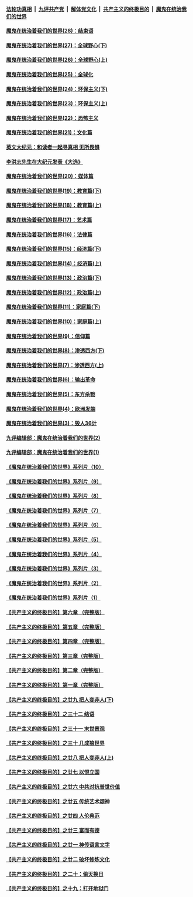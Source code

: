 ####  [法轮功真相](../../../../basic/blob/master/README.md?t=02242031) &nbsp;|&nbsp; [九评共产党](../../../../9ping.md/blob/master/README.md?t=02242031) &nbsp;|&nbsp; [解体党文化](../../../../jtdwh.md/blob/master/README.md?t=02242031)  &nbsp;|&nbsp; [共产主义的终极目的](../../../../gczydzjmd.md/blob/master/README.md?t=02242031) &nbsp;|&nbsp; [魔鬼在统治我们的世界](../../../../mgztzwmdsj.md/blob/master/README.md?t=02242031) 

#### [魔鬼在统治着我们的世界(28)：结束语](../pages/nsc422/n10936246.md?t=02242031) 

#### [魔鬼在统治着我们的世界(27)：全球野心(下)](../pages/nsc422/n10928319.md?t=02242031) 

#### [魔鬼在统治着我们的世界(26)：全球野心(上)](../pages/nsc422/n10900318.md?t=02242031) 

#### [魔鬼在统治着我们的世界(25)：全球化](../pages/nsc422/n10788205.md?t=02242031) 

#### [魔鬼在统治着我们的世界(24)：环保主义(下)](../pages/nsc422/n10695307.md?t=02242031) 

#### [魔鬼在统治着我们的世界(23)：环保主义(上)](../pages/nsc422/n10688613.md?t=02242031) 

#### [魔鬼在统治着我们的世界(22)：恐怖主义](../pages/nsc422/n10614727.md?t=02242031) 

#### [魔鬼在统治着我们的世界(21)：文化篇](../pages/nsc422/n10597706.md?t=02242031) 

#### [英文大纪元：和读者一起寻真相 无所畏惧](../pages/nsc422/n12542027.md?t=02242031) 

#### [李洪志先生在大纪元发表《大选》](../pages/nsc422/n12534746.md?t=02242031) 

#### [魔鬼在统治着我们的世界(20)：媒体篇](../pages/nsc422/n10586579.md?t=02242031) 

#### [魔鬼在统治着我们的世界(19)：教育篇(下)](../pages/nsc422/n10564808.md?t=02242031) 

#### [魔鬼在统治着我们的世界(18)：教育篇(上)](../pages/nsc422/n10526970.md?t=02242031) 

#### [魔鬼在统治着我们的世界(17)：艺术篇](../pages/nsc422/n10499093.md?t=02242031) 

#### [魔鬼在统治着我们的世界(16)：法律篇](../pages/nsc422/n10485969.md?t=02242031) 

#### [魔鬼在统治着我们的世界(15)：经济篇(下)](../pages/nsc422/n10469975.md?t=02242031) 

#### [魔鬼在统治着我们的世界(14)：经济篇(上)](../pages/nsc422/n10457370.md?t=02242031) 

#### [魔鬼在统治着我们的世界(13)：政治篇(下)](../pages/nsc422/n10448270.md?t=02242031) 

#### [魔鬼在统治着我们的世界(12)：政治篇(上)](../pages/nsc422/n10444576.md?t=02242031) 

#### [魔鬼在统治着我们的世界(11)：家庭篇(下)](../pages/nsc422/n10440961.md?t=02242031) 

#### [魔鬼在统治着我们的世界(10)：家庭篇(上)](../pages/nsc422/n10435448.md?t=02242031) 

#### [魔鬼在统治着我们的世界(9)：信仰篇](../pages/nsc422/n10432159.md?t=02242031) 

#### [魔鬼在统治着我们的世界(8)：渗透西方(下)](../pages/nsc422/n10429603.md?t=02242031) 

#### [魔鬼在统治着我们的世界(7)：渗透西方(上)](../pages/nsc422/n10426013.md?t=02242031) 

#### [魔鬼在统治着我们的世界(6)：输出革命](../pages/nsc422/n10421536.md?t=02242031) 

#### [魔鬼在统治着我们的世界(5)：东方杀戮](../pages/nsc422/n10417707.md?t=02242031) 

#### [魔鬼在统治着我们的世界(4)：欧洲发端](../pages/nsc422/n10414890.md?t=02242031) 

#### [魔鬼在统治着我们的世界(3)：毁人36计](../pages/nsc422/n10411583.md?t=02242031) 

#### [九评编辑部：魔鬼在统治着我们的世界(2)](../pages/nsc422/n10410036.md?t=02242031) 

#### [九评编辑部：魔鬼在统治着我们的世界(1)](../pages/nsc422/n10406825.md?t=02242031) 

#### [《魔鬼在统治着我们的世界》系列片（10）](../pages/nsc422/n12292670.md?t=02242031) 

#### [《魔鬼在统治着我们的世界》系列片（9）](../pages/nsc422/n12290859.md?t=02242031) 

#### [《魔鬼在统治着我们的世界》系列片（8）](../pages/nsc422/n12287445.md?t=02242031) 

#### [《魔鬼在统治着我们的世界》系列片（7）](../pages/nsc422/n12283425.md?t=02242031) 

#### [《魔鬼在统治着我们的世界》系列片（6）](../pages/nsc422/n12282314.md?t=02242031) 

#### [《魔鬼在统治着我们的世界》系列片（5）](../pages/nsc422/n12281419.md?t=02242031) 

#### [《魔鬼在统治着我们的世界》系列片（4）](../pages/nsc422/n12274024.md?t=02242031) 

#### [《魔鬼在统治着我们的世界》系列片（3）](../pages/nsc422/n12271322.md?t=02242031) 

#### [《魔鬼在统治着我们的世界》系列片（2）](../pages/nsc422/n12269049.md?t=02242031) 

#### [《魔鬼在统治着我们的世界》系列片（1）](../pages/nsc422/n12267575.md?t=02242031) 

#### [【共产主义的终极目的】第六章 （完整版）](../pages/nsc422/n11428913.md?t=02242031) 

#### [【共产主义的终极目的】第五章 （完整版）](../pages/nsc422/n11428912.md?t=02242031) 

#### [【共产主义的终极目的】第四章 （完整版）](../pages/nsc422/n11428907.md?t=02242031) 

#### [【共产主义的终极目的】第三章（完整版）](../pages/nsc422/n11428848.md?t=02242031) 

#### [【共产主义的终极目的】第二章（完整版）](../pages/nsc422/n11428831.md?t=02242031) 

#### [【共产主义的终极目的】第一章（完整版）](../pages/nsc422/n11417651.md?t=02242031) 

#### [【共产主义的终极目的】之廿九 把人变非人(下)](../pages/nsc422/n11344140.md?t=02242031) 

#### [【共产主义的终极目的】之三十二 结语](../pages/nsc422/n11360535.md?t=02242031) 

#### [【共产主义的终极目的】之三十一 末世景观](../pages/nsc422/n11351129.md?t=02242031) 

#### [【共产主义的终极目的】之三十 几成狼世界](../pages/nsc422/n11348280.md?t=02242031) 

#### [【共产主义的终极目的】之廿八 把人变非人(上)](../pages/nsc422/n11340492.md?t=02242031) 

#### [【共产主义的终极目的】之廿七 以恨立国](../pages/nsc422/n11336944.md?t=02242031) 

#### [【共产主义的终极目的】之廿六 中共对抗普世价值](../pages/nsc422/n11324785.md?t=02242031) 

#### [【共产主义的终极目的】之廿五 传统艺术颂神](../pages/nsc422/n11296396.md?t=02242031) 

#### [【共产主义的终极目的】之廿四 人伦典范](../pages/nsc422/n11296397.md?t=02242031) 

#### [【共产主义的终极目的】之廿三 富而有德](../pages/nsc422/n11283598.md?t=02242031) 

#### [【共产主义的终极目的】之廿一 神传语言文字](../pages/nsc422/n11263265.md?t=02242031) 

#### [【共产主义的终极目的】之廿二 破坏修炼文化](../pages/nsc422/n11245728.md?t=02242031) 

#### [【共产主义的终极目的】之二十：偷天换日](../pages/nsc422/n11238846.md?t=02242031) 

#### [【共产主义的终极目的】之十九：打开地狱门](../pages/nsc422/n11206376.md?t=02242031) 

